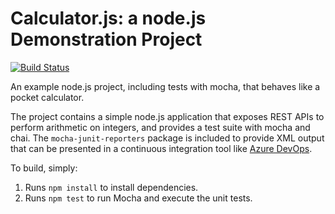 Calculator.js: a node.js Demonstration Project
==============================================
[![Build Status](https://dev.azure.com/redhen0857Test/InitAzureFromGitHub/_apis/build/status/redhen0857.calculator?branchName=master)](https://dev.azure.com/redhen0857Test/InitAzureFromGitHub/_build/latest?definitionId=8&branchName=master)

An example node.js project, including tests with mocha, that behaves like
a pocket calculator.

The project contains a simple node.js application that exposes REST APIs
to perform arithmetic on integers, and provides a test suite with mocha
and chai.  The `mocha-junit-reporters` package is included to provide XML
output that can be presented in a continuous integration tool like
[Azure DevOps](https://azure.com/devops).

To build, simply:

1. Runs `npm install` to install dependencies.
2. Runs `npm test` to run Mocha and execute the unit tests.

